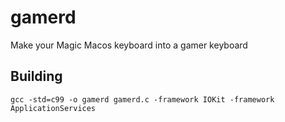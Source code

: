 # gamerd

Make your Magic Macos keyboard into a gamer keyboard

## Building

```
gcc -std=c99 -o gamerd gamerd.c -framework IOKit -framework ApplicationServices
```

